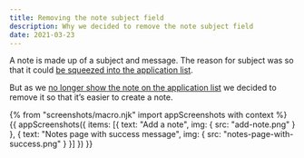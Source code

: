 ```yaml
---
title: Removing the note subject field
description: Why we decided to remove the note subject field
date: 2021-03-23
---
```


A note is made up of a subject and message. The reason for subject was so that it could [be squeezed into the application list](/manage-teacher-training-applications/sorting-by-rbd-date/#sorting-by-last-changed-default).

But as we [no longer show the note on the application list](manage-teacher-training-applications/help-users-know-what-needs-doing-and-whats-changed/) we decided to remove it so that it’s easier to create a note.

{% from "screenshots/macro.njk" import appScreenshots with context %}
{{ appScreenshots({
  items: [{
    text: "Add a note",
    img: {
      src: "add-note.png"
    }
  }, {
    text: "Notes page with success message",
    img: {
      src: "notes-page-with-success.png"
    }
  }]
}) }}
